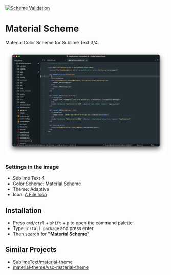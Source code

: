 [![Scheme Validation](https://github.com/toshimaru/sublime-material-scheme/actions/workflows/validate.yml/badge.svg)](https://github.com/toshimaru/sublime-material-scheme/actions/workflows/validate.yml)

# Material Scheme

Material Color Scheme for Sublime Text 3/4.

![material-color-scheme window image](./docs/images/window.png)

### Settings in the image

* Sublime Text 4
* Color Scheme: Material Scheme
* Theme: Adaptive
* Icon: [A File Icon](https://github.com/SublimeText/AFileIcon)

## Installation

- Press `cmd/ctrl` + `shift` + `p` to open the command palette
- Type `install package` and press enter
- Then search for **"Material Scheme"**

## Similar Projects

- [SublimeText/material-theme](https://github.com/SublimeText/material-theme)
- [material-theme/vsc-material-theme](https://github.com/material-theme/vsc-material-theme)
